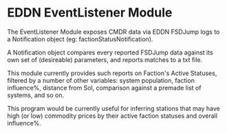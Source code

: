 # EDDN EventListener Module
The EventListener Module exposes CMDR data via EDDN FSDJump logs to a Notification object (eg: factionStatusNotification).

A Notification object compares every reported FSDJump data against its own set of (desireable) parameters, and reports matches to a txt file.

This module currently provides such reports on Faction's Active Statuses, filtered by a number of other variables: system population, faction influence%, distance from Sol, comparison against a premade list of systems, and so on.

This program would be currently useful for inferring stations that may have high (or low) commodity prices by their active faction statuses and overall influence%.
